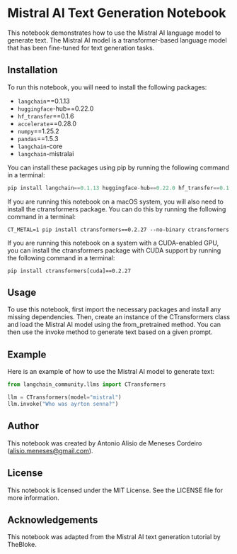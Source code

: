 # Mistral AI Text Generation Notebook

This notebook demonstrates how to use the Mistral AI language model to generate text. The Mistral AI model is a transformer-based language model that has been fine-tuned for text generation tasks.

## Installation

To run this notebook, you will need to install the following packages:

* `langchain`==0.1.13
* `huggingface`-hub==0.22.0
* `hf_transfer`==0.1.6
* `accelerate`==0.28.0
* `numpy`==1.25.2
* `pandas`==1.5.3
* `langchain`-core
* `langchain`-mistralai

You can install these packages using pip by running the following command in a terminal:

```python
pip install langchain==0.1.13 huggingface-hub==0.22.0 hf_transfer==0.1.6 accelerate==0.28.0 numpy==1.25.2 pandas==1.5.3 langchain-core langchain-mistralai
```

If you are running this notebook on a macOS system, you will also need to install the ctransformers package. You can do this by running the following command in a terminal:

```
CT_METAL=1 pip install ctransformers==0.2.27 --no-binary ctransformers
```

If you are running this notebook on a system with a CUDA-enabled GPU, you can install the ctransformers package with CUDA support by running the following command in a terminal:

```
pip install ctransformers[cuda]==0.2.27
```

## Usage

To use this notebook, first import the necessary packages and install any missing dependencies. Then, create an instance of the CTransformers class and load the Mistral AI model using the from_pretrained method. You can then use the invoke method to generate text based on a given prompt.

## Example

Here is an example of how to use the Mistral AI model to generate text:

```python
from langchain_community.llms import CTransformers

llm = CTransformers(model="mistral")
llm.invoke("Who was ayrton senna?")
```

## Author

This notebook was created by Antonio Alisio de Meneses Cordeiro (alisio.meneses@gmail.com).

## License

This notebook is licensed under the MIT License. See the LICENSE file for more information.

## Acknowledgements

This notebook was adapted from the Mistral AI text generation tutorial by TheBloke.